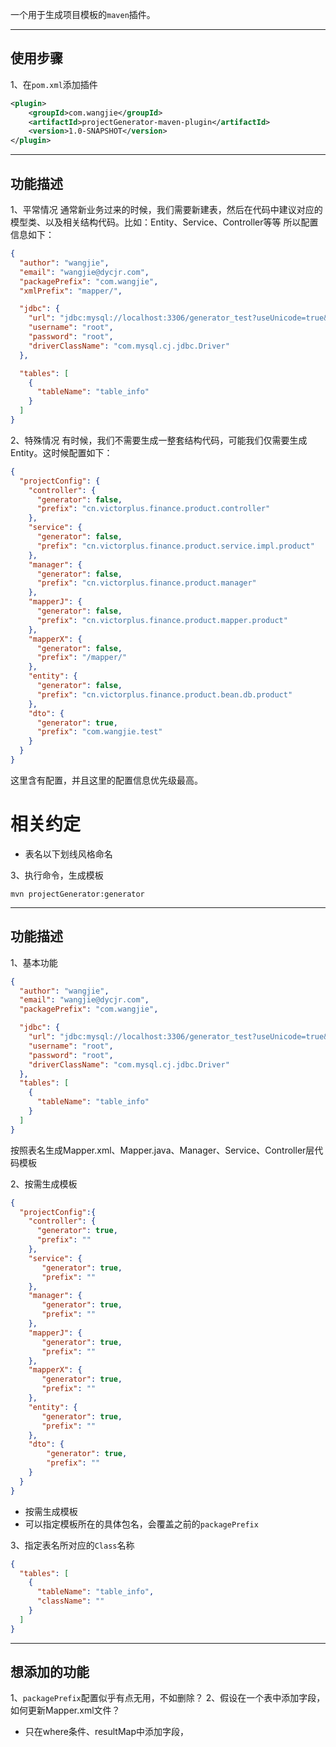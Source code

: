 一个用于生成项目模板的`maven`插件。

---
## 使用步骤
1、在`pom.xml`添加插件
```xml
<plugin>
    <groupId>com.wangjie</groupId>
    <artifactId>projectGenerator-maven-plugin</artifactId>
    <version>1.0-SNAPSHOT</version>
</plugin>
```
---
## 功能描述
1、平常情况
通常新业务过来的时候，我们需要新建表，然后在代码中建议对应的模型类、以及相关结构代码。比如：Entity、Service、Controller等等
所以配置信息如下：
```json
{
  "author": "wangjie",
  "email": "wangjie@dycjr.com",
  "packagePrefix": "com.wangjie",
  "xmlPrefix": "mapper/",   

  "jdbc": {
    "url": "jdbc:mysql://localhost:3306/generator_test?useUnicode=true&characterEncoding=utf-8&useSSL=false",
    "username": "root",
    "password": "root",
    "driverClassName": "com.mysql.cj.jdbc.Driver"
  },

  "tables": [
    {
      "tableName": "table_info"
    }
  ]
}
```

2、特殊情况
有时候，我们不需要生成一整套结构代码，可能我们仅需要生成Entity。这时候配置如下：
```json
{
  "projectConfig": {
    "controller": {
      "generator": false,
      "prefix": "cn.victorplus.finance.product.controller"
    },
    "service": {
      "generator": false,
      "prefix": "cn.victorplus.finance.product.service.impl.product"
    },
    "manager": {
      "generator": false,
      "prefix": "cn.victorplus.finance.product.manager"
    },
    "mapperJ": {
      "generator": false,
      "prefix": "cn.victorplus.finance.product.mapper.product"
    },
    "mapperX": {
      "generator": false,
      "prefix": "/mapper/"
    },
    "entity": {
      "generator": false,
      "prefix": "cn.victorplus.finance.product.bean.db.product"
    },
    "dto": {
      "generator": true,
      "prefix": "com.wangjie.test"
    }
  }
}
```
这里含有配置，并且这里的配置信息优先级最高。

# 相关约定
- 表名以下划线风格命名


3、执行命令，生成模板
```shell script
mvn projectGenerator:generator
```

---
## 功能描述
1、基本功能
```json
{
  "author": "wangjie",
  "email": "wangjie@dycjr.com",
  "packagePrefix": "com.wangjie",

  "jdbc": {
    "url": "jdbc:mysql://localhost:3306/generator_test?useUnicode=true&characterEncoding=utf-8&useSSL=false",
    "username": "root",
    "password": "root",
    "driverClassName": "com.mysql.cj.jdbc.Driver"
  },
  "tables": [
    {
      "tableName": "table_info"
    }
  ]
}
```
按照表名生成Mapper.xml、Mapper.java、Manager、Service、Controller层代码模板

2、按需生成模板
```json
{ 
  "projectConfig":{
    "controller": {
      "generator": true,
      "prefix": ""
    },
    "service": {
       "generator": true,
       "prefix": ""
    },
    "manager": {
       "generator": true,
       "prefix": ""
    },
    "mapperJ": {
       "generator": true,
       "prefix": ""
    },
    "mapperX": {
       "generator": true,
       "prefix": ""
    },
    "entity": {
       "generator": true,
       "prefix": ""
    },
    "dto": {
        "generator": true,
        "prefix": ""
    }
  }
}
```
- 按需生成模板
- 可以指定模板所在的具体包名，会覆盖之前的`packagePrefix`

3、指定表名所对应的`Class`名称
```json
{
  "tables": [
    {
      "tableName": "table_info",
      "className": ""
    }
  ]
}
```

---
## 想添加的功能
1、`packagePrefix`配置似乎有点无用，不如删除？
2、假设在一个表中添加字段，如何更新Mapper.xml文件？
- 只在where条件、resultMap中添加字段，
